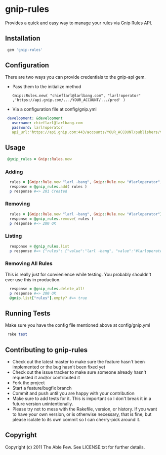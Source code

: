 # gnip-rules

Provides a quick and easy way to manage your rules via Gnip Rules API. 

## Installation

```ruby
 gem 'gnip-rules'
```

## Configuration

There are two ways you can provide credentials to the gnip-api gem. 

* Pass them to the initialize method

  `Gnip::Rules.new( "chieflarl@larlbang.com", "larl!operator" ,'https://api.gnip.com/.../YOUR_ACCOUNT/.../prod' )`

* Via a configuration file at config/gnip.yml 

```yaml
 development: &development
   username: chieflarl@larlbang.com
   password: larl!operator 
   api_url:'https://api.gnip.com:443/accounts/YOUR_ACCOUNT/publishers/twitter/streams/track/prod'
```

## Usage

```ruby
 @gnip_rules = Gnip::Rules.new
```

### Adding

```ruby
  rules = [Gnip::Rule.new "larl -bang", Gnip::Rule.new "#larloperator", Gnip::Rule.new "larlygag" , "some_tag"]
  response = @gnip_rules.add( rules )
  p response #=> 201 Created
```

### Removing

```ruby
  rules = [Gnip::Rule.new "larl -bang", Gnip::Rule.new "#larloperator"]
  response = @gnip_rules.remove( rules )
  p response #=> 200 OK
```

### Listing

```ruby
  response = @gnip_rules.list
  p response #=> {"rules": {"value":"larl -bang", "value":"#larloperator"} }
```

### Removing All Rules

This is really just for convienience while testing. You probably shouldn't ever use this in production.

```ruby
  response = @gnip_rules.delete_all!
  p response #=> 200 OK
  @gnip.list["rules"].empty? #=> true
```

## Running Tests

Make sure you have the config file mentioned above at config/gnip.yml

```ruby
 rake test
```

## Contributing to gnip-rules
 
* Check out the latest master to make sure the feature hasn't been implemented or the bug hasn't been fixed yet
* Check out the issue tracker to make sure someone already hasn't requested it and/or contributed it
* Fork the project
* Start a feature/bugfix branch
* Commit and push until you are happy with your contribution
* Make sure to add tests for it. This is important so I don't break it in a future version unintentionally.
* Please try not to mess with the Rakefile, version, or history. If you want to have your own version, or is otherwise necessary, that is fine, but please isolate to its own commit so I can cherry-pick around it.

## Copyright

Copyright (c) 2011 The Able Few. See LICENSE.txt for
further details.


